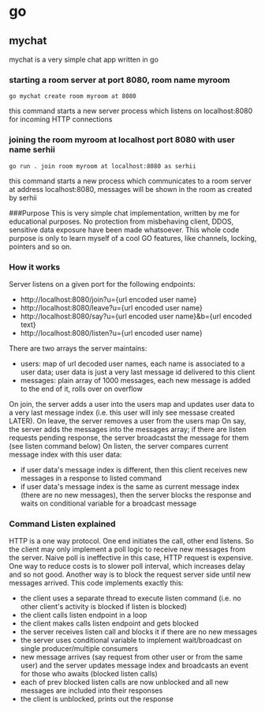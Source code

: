 # go
## mychat
mychat is a very simple chat app written in go
### starting a room server at port 8080, room name myroom
```
go mychat create room myroom at 8080
```
this command starts a new server process which listens on localhost:8080 for incoming HTTP connections

### joining the room myroom at localhost port 8080 with user name serhii
```
go run . join room myroom at localhost:8080 as serhii
```
this command starts a new process which communicates to a room server at address localhost:8080, messages will be shown in the room as created by serhii

###Purpose
This is very simple chat implementation, written by me for educational purposes.
No protection from misbehaving client, DDOS, sensitive data exposure have been made whatsoever.
This whole code purpose is only to learn myself of a cool GO features, like channels, locking, pointers and so on.

### How it works
Server listens on a given port for the following endpoints:
* http://localhost:8080/join?u={url encoded user name}
* http://localhost:8080/leave?u={url encoded user name}
* http://localhost:8080/say?u={url encoded user name}&b={url encoded text}
* http://localhost:8080/listen?u={url encoded user name}

There are two arrays the server maintains:
* users: map of url decoded user names, each name is associated to a user data; user data is just a very last message id delivered to this client
* messages: plain array of 1000 messages, each new message is added to the end of it, rolls over on overflow

On join, the server adds a user into the users map and updates user data to a very last message index (i.e. this user will inly see messase created LATER).
On leave, the server removes a user from the users map
On say, the server adds the messages into the messages array; if there are listen requests pending response, the server broadcastst the message for them (see listen command below)
On listen, the server compares current message index with this user data:
* if user data's message index is different, then this client receives new messages in a response to listed command
* if user data's message index is the same as current message index (there are no new messages), 
then the server blocks the response and waits on conditional variable for a broadcast message

### Command Listen explained
HTTP is a one way protocol. One end initiates the call, other end listens.
So the client may only implement a poll logic to receive new messages from the server.
Naive poll is ineffective in this case, HTTP request is expensive.
One way to reduce costs is to slower poll interval, which increases delay and so not good.
Another way is to block the request server side until new messages arrived.
This code implements exactly this:
* the client uses a separate thread to execute listen command (i.e. no other client's activity is blocked if listen is blocked)
* the client calls listen endpoint in a loop
* the client makes calls listen endpoint and gets blocked
* the server receives listen call and blocks it if there are no new messages
* the server uses conditional variable to implement wait/broadcast on single producer/multiple consumers
* new message arrives (say request from other user or from the same user) and the server updates message index and broadcasts an event for those who awaits (blocked listen calls)
* each of prev blocked listen calls are now unblocked and all new messages are included into their responses
* the client is unblocked, prints out the response
